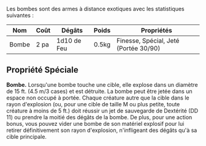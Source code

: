 Les bombes sont des armes à distance exotiques avec les statistiques suivantes : 

 | Nom   | Coût | Dégâts      | Poids | Propriétés                            |
 | ----- | ---- | ----------- | ----- | ------------------------------------- |
 | Bombe | 2 pa | 1d10 de Feu | 0.5kg | Finesse, Spécial, Jeté (Portée 30/90) |

## Propriété Spéciale

**Bombe.** Lorsqu'une bombe touche une cible, elle explose dans un diamètre de 15 ft. (4.5 m/3 cases) et est détruite. La bombe peut être jetée dans un espace non occupé à portée. Chaque créature autre que la cible dans le rayon d'explosion (ou, pour une cible de taille M ou plus petite, toute créature à moins de 5 ft.) doit réussir un jet de sauvegarde de Dextérité (DD 11) ou prendre la moitié des dégâts de la bombe.
De plus, pour une action bonus, vous pouvez vider une bombe de son matériel explosif pour lui retirer définitivement son rayon d'explosion, n'infligeant des dégâts qu'à sa cible principale.